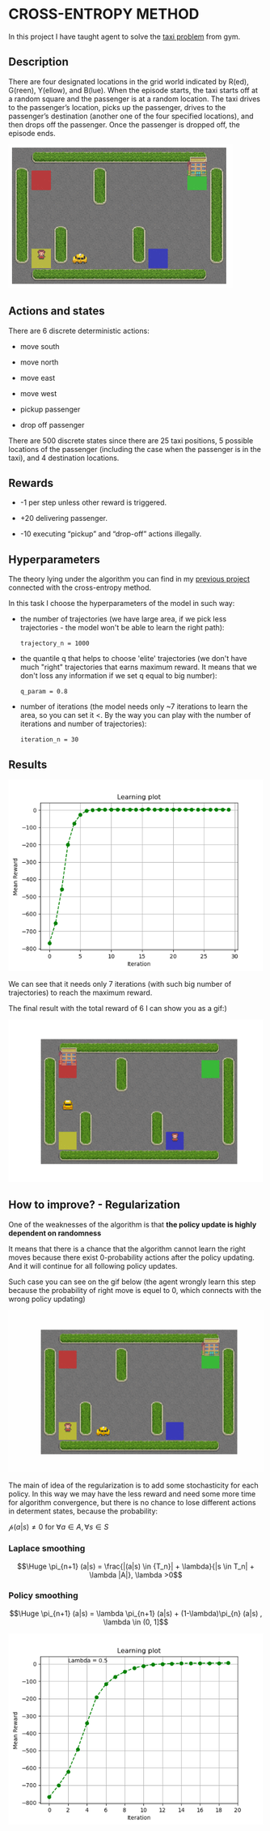 # CROSS-ENTROPY METHOD

In this project I have taught agent to solve the [taxi problem](https://www.gymlibrary.dev/environments/toy_text/taxi/) from gym. 

## Description 

There are four designated locations in the grid world indicated by R(ed), G(reen), Y(ellow), and B(lue). 
When the episode starts, the taxi starts off at a random square and the passenger is at a random location. 
The taxi drives to the passenger’s location, picks up the passenger, drives to the passenger’s destination (another one of the four specified locations), 
and then drops off the passenger. Once the passenger is dropped off, the episode ends.


![Taxi environment](https://github.com/privet1mir/Deep-Reinforcement-Learning/blob/main/Cross-Entropy%20Method.%20Taxi/taxi_area.png)


## Actions and states 

There are 6 discrete deterministic actions:

* move south

* move north

* move east

* move west

* pickup passenger

* drop off passenger

There are 500 discrete states since there are 25 taxi positions, 5 possible locations of the passenger (including the case when the passenger is in the taxi), and 4 destination locations.

## Rewards 

* -1 per step unless other reward is triggered.

* +20 delivering passenger.

* -10 executing “pickup” and “drop-off” actions illegally.
  
## Hyperparameters

The theory lying under the algorithm you can find in my [previous project](https://github.com/privet1mir/Deep-Reinforcement-Learning/tree/main/Cross-Entropy%20Method) connected with the cross-entropy method. 

In this task I choose the hyperparameters of the model in such way: 

* the number of trajectories (we have large area, if we pick less trajectories - the model won't be able to learn the right path):

  ```
  trajectory_n = 1000
  ```
* the quantile q that helps to choose 'elite' trajectories (we don't have much "right" trajectories that earns maximum reward. It means that we don't loss any information if we set q equal to big number):

  ```
  q_param = 0.8
  ```
* number of iterations (the model needs only ~7 iterations to learn the area, so you can set it <. By the way you can play with the number of iterations and number of trajectories):

  ```
  iteration_n = 30
  ```

## Results 

![Lerning plot](https://github.com/privet1mir/Deep-Reinforcement-Learning/blob/main/Cross-Entropy%20Method.%20Taxi/taxi_graph.png)

We can see that it needs only 7 iterations (with such big number of trajectories) to reach the maximum reward. 

The final result with the total reward of 6 I can show you as a gif:)

![Taxi gif](https://github.com/privet1mir/Deep-Reinforcement-Learning/blob/main/Cross-Entropy%20Method.%20Taxi/taxi.gif)


## How to improve? - Regularization 

One of the weaknesses of the algorithm is that $\textbf{the policy update is highly dependent on randomness}$

It means that there is a chance that the algorithm cannot learn the right moves because there exist 0-probability actions after the policy updating. And it will continue for all following policy updates. 

Such case you can see on the gif below (the agent wrongly learn this step because the probability of right move is equel to 0, which connects with the wrong policy updating)

![Wrong move](https://github.com/privet1mir/Deep-Reinforcement-Learning/blob/main/Cross-Entropy%20Method.%20Taxi/taxi_wrong_move.gif)



The main of idea of the regularization is to add some stochasticity for each policy. In this way we may have the less reward and need some more time for algorithm convergence, but there is no chance to lose different actions in determent states, because the probability:

$\mathcal{p}(a|s) \neq 0$ for $\forall {a} \in A, \forall {s} \in S$


### Laplace smoothing

$$\Huge \pi_{n+1} (a|s) = \frac{|(a|s) \in {T_n}| + \lambda}{|s \in T_n| + \lambda |A|}, \lambda >0$$



### Policy smoothing

$$\Huge \pi_{n+1} (a|s) = \lambda \pi_{n+1} (a|s) + (1-\lambda)\pi_{n} (a|s) , \lambda \in (0, 1]$$


![model train policy](https://github.com/privet1mir/Deep-Reinforcement-Learning/blob/main/Cross-Entropy%20Method.%20Taxi/policy_smoothing_graph.png)

